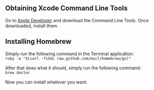 
## Obtaining Xcode Command Line Tools

Go to [Apple Developer](https://developer.apple.com/downloads) and download the Command Line Tools. Once downloaded, install them.

## Installing Homebrew

Simply run the following command in the Terminal application:<br />
`ruby -e "$(curl -fsSkL raw.github.com/mxcl/homebrew/go)"`

After that does what it should, simply run the following command:<br />
`brew doctor`

Now you can install whatever you want.
